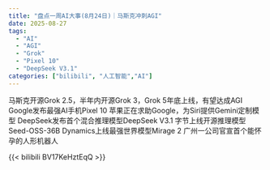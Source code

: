 ```yaml
---
title: "盘点一周AI大事(8月24日)｜马斯克冲刺AGI"
date: 2025-08-27
tags:
  - "AI"
  - "AGI"
  - "Grok"
  - "Pixel 10"
  - "DeepSeek V3.1"
categories: ["bilibili", "人工智能","AI"]
---
```


马斯克开源Grok 2.5，半年内开源Grok 3，Grok 5年底上线，有望达成AGI
Google发布最强AI手机Pixel 10
苹果正在求助Google，为Siri提供Gemini定制模型
DeepSeek发布首个混合推理模型DeepSeek V3.1
字节上线开源推理模型Seed-OSS-36B
Dynamics上线最强世界模型Mirage 2
广州一公司官宣首个能怀孕的人形机器人

{{< bilibili BV17KeHztEqQ >}}